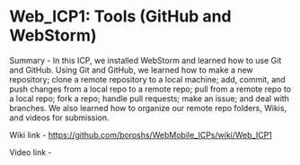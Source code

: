 # Web_ICP1: Tools (GitHub and WebStorm)

Summary - In this ICP, we installed WebStorm and learned how to use Git and GitHub. Using Git and GitHub, we learned how to make a new repository; clone a remote repository to a local machine; add, commit, and push changes from a local repo to a remote repo; pull from a remote repo to a local repo; fork a repo; handle pull requests; make an issue; and deal with branches. We also learned how to organize our remote repo folders, Wikis, and videos for submission.

Wiki link - https://github.com/boroshs/WebMobile_ICPs/wiki/Web_ICP1

Video link -

